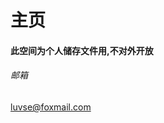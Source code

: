 <html lang="zh">
<body background="/api.jpg">
</body>
<html>
<h1>主页</h1>
<h4>此空间为个人储存文件用,不对外开放</h4>
<h6>邮箱</h6>
<a href="mailto:luvse@foxmail.com">luvse@foxmail.com</a>
</html>

